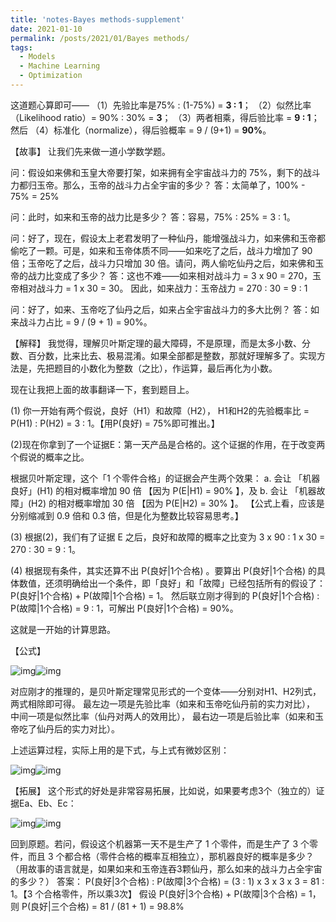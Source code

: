 ```yaml
---
title: 'notes-Bayes methods-supplement'
date: 2021-01-10
permalink: /posts/2021/01/Bayes methods/
tags:
  - Models
  - Machine Learning
  - Optimization
---
```










这道题心算即可——
（1）先验比率是75% : (1-75%) = **3 : 1**；
（2）似然比率（Likelihood ratio）= 90% : 30% = **3**；
（3）两者相乘，得后验比率 = **9 : 1**；然后
（4）标准化（normalize），得后验概率 = 9 / (9+1) = **90%**。

【故事】
让我们先来做一道小学数学题。

问：假设如来佛和玉皇大帝要打架，如来拥有全宇宙战斗力的 75%，剩下的战斗力都归玉帝。那么，玉帝的战斗力占全宇宙的多少？
答：太简单了，100% - 75% = 25%

问：此时，如来和玉帝的战力比是多少？
答：容易，75% : 25% = 3 : 1。

问：好了，现在，假设太上老君发明了一种仙丹，能增强战斗力，如来佛和玉帝都偷吃了一颗。可是，如来和玉帝体质不同——如来吃了之后，战斗力增加了 90 倍；玉帝吃了之后，战斗力只增加 30 倍。请问，两人偷吃仙丹之后，如来佛和玉帝的战力比变成了多少？
答：这也不难——如来相对战斗力 = 3 x 90 = 270，玉帝相对战斗力 = 1 x 30 = 30。
因此，如来战力：玉帝战力 = 270 : 30 = 9 : 1

问：好了，如来、玉帝吃了仙丹之后，如来占全宇宙战斗力的多大比例？
答：如来战斗力占比 = 9 / (9 + 1) = 90%。

【解释】
我觉得，理解贝叶斯定理的最大障碍，不是原理，而是太多小数、分数、百分数，比来比去、极易混淆。如果全部都是整数，那就好理解多了。实现方法是，先把题目的小数化为整数（之比），作运算，最后再化为小数。

现在让我把上面的故事翻译一下，套到题目上。

(1) 你一开始有两个假说，良好（H1）和故障（H2），
H1和H2的先验概率比 = P(H1) : P(H2) = 3 : 1。【用P(良好) = 75%即可推出。】

(2)现在你拿到了一个证据E：第一天产品是合格的。这个证据的作用，在于改变两个假说的概率之比。

根据贝叶斯定理，这个「1 个零件合格」的证据会产生两个效果：
a. 会让 「机器良好」(H1) 的相对概率增加 90 倍 【因为 P(E|H1) = 90% 】，及
b. 会让 「机器故障」(H2) 的相对概率增加 30 倍 【因为 P(E|H2) = 30% 】。
【公式上看，应该是分别缩减到 0.9 倍和 0.3 倍，但是化为整数比较容易思考。】

(3) 根据(2)，我们有了证据 E 之后，良好和故障的概率之比变为 3 x 90 : 1 x 30 = 270 : 30 = 9 : 1。

(4) 根据现有条件，其实还算不出 P(良好|1个合格) 。要算出 P(良好|1个合格) 的具体数值，还须明确给出一个条件，即「良好」和「故障」已经包括所有的假设了：
P(良好|1个合格) + P(故障|1个合格) = 1。
然后联立刚才得到的
P(良好|1个合格) : P(故障|1个合格) = 9 : 1，可解出
P(良好|1个合格) = 90%。

这就是一开始的计算思路。

【公式】

![img](https://pic3.zhimg.com/50/37dda8677ffce67e6e7262cf275ff6bf_hd.jpg?source=1940ef5c)![img](https://pic3.zhimg.com/80/37dda8677ffce67e6e7262cf275ff6bf_1440w.jpg?source=1940ef5c)


对应刚才的推理的，是贝叶斯定理常见形式的一个变体——分别对H1、H2列式，两式相除即可得。
最左边一项是先验比率（如来和玉帝吃仙丹前的实力对比），
中间一项是似然比率（仙丹对两人的效用比），
最右边一项是后验比率（如来和玉帝吃了仙丹后的实力对比）。



上述运算过程，实际上用的是下式，与上式有微妙区别：

![img](https://pic1.zhimg.com/50/f988abf073e648be0e9c2aad8e855352_hd.jpg?source=1940ef5c)![img](https://pic1.zhimg.com/80/f988abf073e648be0e9c2aad8e855352_1440w.jpg?source=1940ef5c)


【拓展】
这个形式的好处是非常容易拓展，比如说，如果要考虑3个（独立的）证据Ea、Eb、Ec：

![img](https://pic2.zhimg.com/50/82ad08575102860210355fecd18c12a8_hd.jpg?source=1940ef5c)![img](https://pic2.zhimg.com/80/82ad08575102860210355fecd18c12a8_1440w.jpg?source=1940ef5c)


回到原题。若问，假设这个机器第一天不是生产了 1 个零件，而是生产了 3 个零件，而且 3 个都合格（零件合格的概率互相独立），那机器良好的概率是多少？
（用故事的语言就是，如果如来和玉帝连吞3颗仙丹，那么如来的战斗力占全宇宙的多少？）
答案：
P(良好|3个合格) : P(故障|3个合格) = (3 : 1) x 3 x 3 x 3 = 81 : 1。【3 个合格零件，所以乘3次】
假设 P(良好|3个合格) + P(故障|3个合格) = 1，则
P(良好|三个合格) = 81 / (81 + 1) = 98.8%

